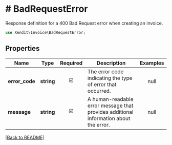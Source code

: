 # # BadRequestError
Response definition for a 400 Bad Request error when creating an invoice.

```php
use Xendit\Invoice\BadRequestError;
```

## Properties

| Name | Type | Required | Description | Examples |
|------------|:-------------:|:-------------:|-------------|:-------------:|
| **error_code** | **string** | ☑️ | The error code indicating the type of error that occurred. | null |
| **message** | **string** | ☑️ | A human-readable error message that provides additional information about the error. | null |


[[Back to README]](../../README.md)
